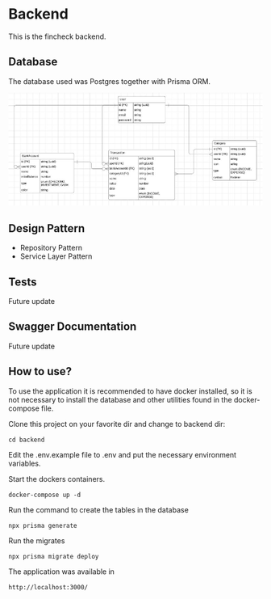 # Backend

This is the fincheck backend.

## Database

The database used was Postgres together with Prisma ORM.

<p align="center">
    <img  src="../.github/img/data_model.jpg">
</p>

## Design Pattern

<ul>
    <li>Repository Pattern</li>
    <li>Service Layer Pattern</li>
</ul>

## Tests

Future update

## Swagger Documentation

Future update

## How to use?

To use the application it is recommended to have docker installed, so it is not necessary to install the database and other utilities found in the docker-compose file.

Clone this project on your favorite dir and change to backend dir:

```console
cd backend
```

Edit the .env.example file to .env and put the necessary environment variables.

Start the dockers containers.

```console
docker-compose up -d
```

Run the command to create the tables in the database

```console
npx prisma generate
```

Run the migrates

```console
npx prisma migrate deploy
```
 
The application was available in

```console
http://localhost:3000/
```